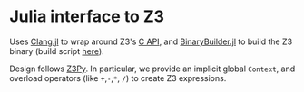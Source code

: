 # Julia interface to Z3

Uses [Clang.jl](https://github.com/JuliaInterop/Clang.jl) to wrap 
 around Z3's [C API](https://z3prover.github.io/api/html/group__capi.html),
 and [BinaryBuilder.jl](https://github.com/JuliaPackaging/BinaryBuilder.jl) to build the Z3 binary 
 (build script [here](https://github.com/JuliaPackaging/Yggdrasil/blob/master/Z/z3/build_tarballs.jl)).

Design follows [Z3Py](https://ericpony.github.io/z3py-tutorial/guide-examples.htm).
In particular, we provide an implicit global `Context`, and overload operators (like `+`,`-`,`*`, `/`)
 to create Z3 expressions.